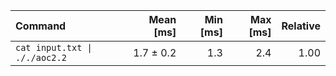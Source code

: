 | Command | Mean [ms] | Min [ms] | Max [ms] | Relative |
|:---|---:|---:|---:|---:|
| `cat input.txt \| ././aoc2.2` | 1.7 ± 0.2 | 1.3 | 2.4 | 1.00 |
